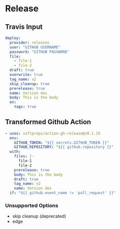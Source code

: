 # Release

## Travis Input

```yaml
deploy:
  provider: releases
  user: "GITHUB USERNAME"
  password: "GITHUB PASSWORD"
  file:
    - file-1
    - file-2
  draft: true
  overwrite: true
  tag_name: v2
  skip_cleanup: true
  prerelease: true
  name: Version dos
  body: This is the body
  on:
    tags: true
```

## Transformed Github Action

```yaml
- uses: softprops/action-gh-release@v0.1.15
  env:
    GITHUB_TOKEN: "${{ secrets.GITHUB_TOKEN }}"
    GITHUB_REPOSITORY: "${{ github.repository }}"
  with:
    files: |-
      file-1
      file-2
    prerelease: true
    body: This is the body
    draft: true
    tag_name: v2
    name: Version dos
  if: "${{ github.event_name != 'pull_request' }}"
```

### Unsupported Options

- skip cleanup (deprecated)
- edge
